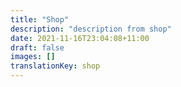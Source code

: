 ```yaml
---
title: "Shop"
description: "description from shop"
date: 2021-11-16T23:04:08+11:00
draft: false
images: []
translationKey: shop
---
```

